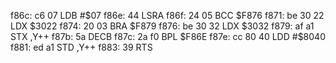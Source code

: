 f86c: c6 07           LDB    #$07
f86e: 44              LSRA
f86f: 24 05           BCC    $F876
f871: be 30 22        LDX    $3022
f874: 20 03           BRA    $F879
f876: be 30 32        LDX    $3032
f879: af a1           STX    ,Y++
f87b: 5a              DECB
f87c: 2a f0           BPL    $F86E
f87e: cc 80 40        LDD    #$8040
f881: ed a1           STD    ,Y++
f883: 39              RTS

